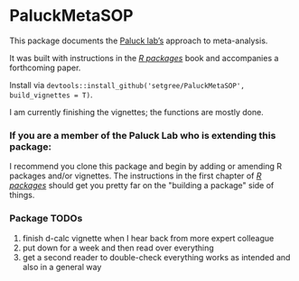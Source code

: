 # PaluckMetaSOP

This package documents the [Paluck lab’s](http://www.betsylevypaluck.com/)
approach to meta-analysis.

It was built with instructions in the [*R
packages*](https://r-pkgs.org/) book and accompanies a forthcoming
paper.

Install via 
`devtools::install_github('setgree/PaluckMetaSOP', build_vignettes = T)`.

I am currently finishing the vignettes; the functions are mostly done.

### If you are a member of the Paluck Lab who is extending this package:
I recommend you clone this package and begin by adding or amending R packages and/or vignettes. The instructions in the first chapter of [*R
packages*](https://r-pkgs.org/) should get you pretty far on the "building a package" side of things.

### Package TODOs
1. finish d-calc vignette when I hear back from more expert colleague
2. put down for a week and then read over everything
3. get a second reader to double-check everything works as intended and also in a general way
